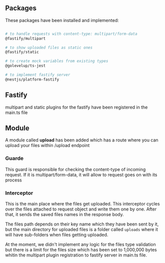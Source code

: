 ## Packages

These packages have been installed and implemented:

```bash

# to handle requests with content-type: multipart/form-data
@fastify/multipart

# to show uploaded files as static ones
@fastify/static

# to create mock variables from existing types
@golevelup/ts-jest

# to implement fastify server
@nestjs/platform-fastify

```

## Fastify

multipart and static plugins for the fastify have been registered in the main.ts file

## Module

A module called **upload** has been added which has a route where you can upload your files within /upload endpoint

### Guarde

This guard is responsible for checking the content-type of incoming request. If it is multipart/form-data, it will allow to request goes on with its process

### Interceptor

This is the main place where the files get uploaded. This interceptor cycles over the files attached to request object and write them one by one. After that, it sends the saved files names in the response body.

The files path depends on their key name which they have been sent by it, but the main directory for uploaded files is a folder called `uploads` where it will have sub-folders when files getting uploaded.

At the moment, we didn't implement any logic for the files type validation but there is a limit for the files size which has been set to 1,000,000 bytes whitin the multipart plugin registration to fastify server in main.ts file.

